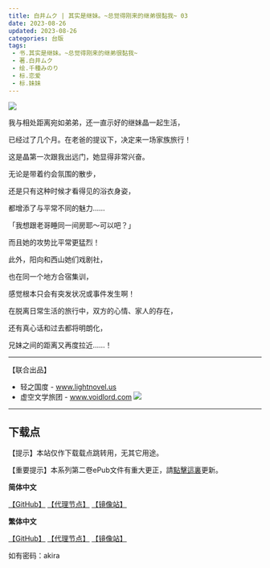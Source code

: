 ```yaml
---
title: 白井ムク | 其实是继妹。~总觉得刚来的继弟很黏我~ 03
date: 2023-08-26
updated: 2023-08-26
categories: 台版
tags: 
 - 书.其实是继妹。~总觉得刚来的继弟很黏我~
 - 著.白井ムク
 - 绘.千種みのり
 - 标.恋爱
 - 标.妹妹
---
```


![](https://cdn.shopifycdn.net/s/files/1/0613/7030/2681/files/03_79c4ff62-714c-4da8-ac98-4c18b3f7d2d2_592x876.jpg?v=1689660601)

我与相处距离宛如弟弟，还一直示好的继妹晶一起生活，

已经过了几个月。在老爸的提议下，决定来一场家族旅行！

这是晶第一次跟我出远门，她显得非常兴奋。

无论是带着约会氛围的散步，

还是只有这种时候才看得见的浴衣身姿，

都增添了与平常不同的魅力……

「我想跟老哥睡同一间房耶～可以吧？」

而且她的攻势比平常更猛烈！

此外，阳向和西山她们戏剧社，

也在同一个地方合宿集训，

感觉根本只会有突发状况或事件发生啊！

在脱离日常生活的旅行中，双方的心情、家人的存在，

还有真心话和过去都将明朗化，

兄妹之间的距离又再度拉近……！

---

【联合出品】

- 轻之国度 -
www.lightnovel.us
- 虚空文学旅团 -
www.voidlord.com
![](https://cdn.staticaly.com/gh/Minami926494/EPUB-COVER@main/logo.webp)

---

## 下载点

【提示】本站仅作下载载点跳转用，无其它用途。

【重要提示】本系列第二卷ePub文件有重大更正，請[點擊這裏](../posts/akira.2)更新。

**简体中文**

[【GitHub】](https://raw.githubusercontent.com/qtqtEricChiu/LightSnacks/master/pages/source/23/08/26/akira.03/%5B%E7%99%BD%E4%BA%95%E3%83%A0%E3%82%AF%5D.%E5%85%B6%E5%AE%9E%E6%98%AF%E7%BB%A7%E5%A6%B9%E3%80%82~%E6%80%BB%E8%A7%89%E5%BE%97%E5%88%9A%E6%9D%A5%E7%9A%84%E7%BB%A7%E5%BC%9F%E5%BE%88%E9%BB%8F%E6%88%91~.03.epub) [【代理节点】](https://ghproxy.com/https://github.com/qtqtEricChiu/LightSnacks/raw/master/pages/source/23/08/26/akira.03/%5B%E7%99%BD%E4%BA%95%E3%83%A0%E3%82%AF%5D.%E5%85%B6%E5%AE%9E%E6%98%AF%E7%BB%A7%E5%A6%B9%E3%80%82~%E6%80%BB%E8%A7%89%E5%BE%97%E5%88%9A%E6%9D%A5%E7%9A%84%E7%BB%A7%E5%BC%9F%E5%BE%88%E9%BB%8F%E6%88%91~.03.epub) [【镜像站】](https://hub.nuaa.cf/qtqtEricChiu/LightSnacks/raw/master/pages/source/23/08/26/akira.03/%5B%E7%99%BD%E4%BA%95%E3%83%A0%E3%82%AF%5D.%E5%85%B6%E5%AE%9E%E6%98%AF%E7%BB%A7%E5%A6%B9%E3%80%82~%E6%80%BB%E8%A7%89%E5%BE%97%E5%88%9A%E6%9D%A5%E7%9A%84%E7%BB%A7%E5%BC%9F%E5%BE%88%E9%BB%8F%E6%88%91~.03.epub)

**繁体中文**

[【GitHub】](https://raw.githubusercontent.com/qtqtEricChiu/LightSnacks/master/pages/source/23/08/26/akira.03/%5Brelease%5D%5Bzht%5D%5B%E7%99%BD%E4%BA%95%E3%83%A0%E3%82%AF%5D.%E5%85%B6%E5%AF%A6%E6%98%AF%E7%B9%BC%E5%A6%B9%E3%80%82~%E7%B8%BD%E8%A6%BA%E5%BE%97%E5%89%9B%E4%BE%86%E7%9A%84%E7%B9%BC%E5%BC%9F%E5%BE%88%E9%BB%8F%E6%88%91~.03.epub) [【代理节点】](https://ghproxy.com/https://github.com/qtqtEricChiu/LightSnacks/raw/master/pages/source/23/08/26/akira.03/%5Brelease%5D%5Bzht%5D%5B%E7%99%BD%E4%BA%95%E3%83%A0%E3%82%AF%5D.%E5%85%B6%E5%AF%A6%E6%98%AF%E7%B9%BC%E5%A6%B9%E3%80%82~%E7%B8%BD%E8%A6%BA%E5%BE%97%E5%89%9B%E4%BE%86%E7%9A%84%E7%B9%BC%E5%BC%9F%E5%BE%88%E9%BB%8F%E6%88%91~.03.epub) [【镜像站】](https://hub.nuaa.cf/qtqtEricChiu/LightSnacks/raw/master/pages/source/23/08/26/akira.03/%5Brelease%5D%5Bzht%5D%5B%E7%99%BD%E4%BA%95%E3%83%A0%E3%82%AF%5D.%E5%85%B6%E5%AF%A6%E6%98%AF%E7%B9%BC%E5%A6%B9%E3%80%82~%E7%B8%BD%E8%A6%BA%E5%BE%97%E5%89%9B%E4%BE%86%E7%9A%84%E7%B9%BC%E5%BC%9F%E5%BE%88%E9%BB%8F%E6%88%91~.03.epub)

如有密码：akira